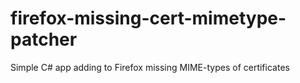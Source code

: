 # firefox-missing-cert-mimetype-patcher
Simple C# app adding to Firefox missing MIME-types of certificates
